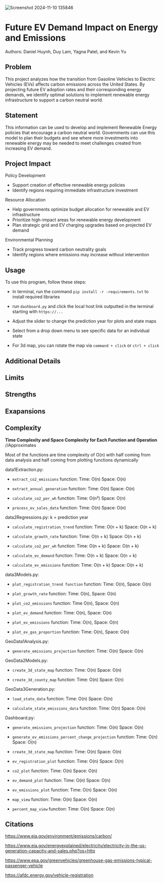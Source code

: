

![Screenshot 2024-11-10 135846](https://github.com/user-attachments/assets/66baea72-f700-442b-b0fa-742600d95c47)

# Future EV Demand Impact on Energy and Emissions
Authors: Daniel Huynh, Duy Lam, Yagna Patel, and Kevin Yu

## Problem
This project analyzes how the transition from Gasoline Vehicles to Electric Vehicles (EVs) affects carbon emissions across the United States. By projecting future EV adoption rates and their corresponding energy demands, we identify optimal solutions to implement renewable energy infrastructure to support a carbon neutral world.

## Statement
This information can be used to develop and implement Renewable Energy policies that encourage a carbon neutral world. Governments can use this model to plan their budgets and see where more investments into renewable energy may be needed to meet challenges created from increasing EV demand.

## Project Impact

Policy Development
- Support creation of effective renewable energy policies
- Identify regions requiring immediate infrastructure investment

Resource Allocation
- Help governments optimize budget allocation for renewable and EV infrastructure
- Prioritize high-impact areas for renewable energy development
- Plan strategic grid and EV charging upgrades based on projected EV demand

Environmental Planning
- Track progress toward carbon neutrality goals
- Identify regions where emissions may increase without intervention

## Usage
To use this program, follow these steps:

- In terminal, run the command `pip install -r -requirements.txt` to install required libraries
  
- run `dashboard.py` and click the local host link outputted in the terminal starting with `https://...`
  
- Adjust the slider to change the prediction year for plots and state maps
  
- Select from a drop down menu to see specific data for an individual state
  
- For 3d map, you can rotate the map via `command + click` or `ctrl + click`

## Additional Details

## Limits

## Strengths

## Exapansions

## Complexity
**Time Complexity and Space Complexity for Each Function and Operation** //Approximates

Most of the functions are time complexity of O(n) with half coming from data analysis and half coming from plotting functions dynamically

data1Extraction.py:

- `extract_co2_emissions` function: Time: O(n) Space: O(n)

- `extract_annual_generation` function: Time: O(n) Space: O(n)

- `calculate_co2_per_wh` function: Time: O(n²) Space: O(n)

- `process_ev_sales_data` function: Time: O(n) Space: O(n)

data2Regressions.py:
k = prediction year
- `calculate_registration_trend` function: Time: O(n + k) Space: O(n + k)

- `calculate_growth_rate` function: Time: O(n + k) Space: O(n + k)

- `calculate_co2_per_wh` function: Time: O(n + k) Space: O(n + k)

- `calculate_ev_demand` function: Time: O(n + k) Space: O(n + k)

- `calculate_ev_emissions` function: Time: O(n + k) Space: O(n + k)

data3Models.py:

- `plot_registration_trend function` function: Time: O(n), Space: O(n)
  
- `plot_growth_rate` function: Time: O(n), Space: O(n)
  
- `plot_co2_emissions` function: Time O(n), Space: O(n)
  
- `plot_ev_demand` function: Time: O(n), Space: O(n)
  
- `plot_ev_emissions` function: Time: O(n), Space: O(n)
  
- `plot_ev_gas_proportion` function: Time: O(n), Space: O(n)

GeoData1Analysis.py:

- `generate_emissions_projection` function: Time: O(n) Space: O(n)

GeoData2Models.py:

- `create_3d_state_map` function: Time: O(n) Space: O(n)

- `create_3d_county_map` function: Time: O(n) Space: O(n)

GeoData3Generation.py:

- `load_state_data` function: Time: O(n) Space: O(n)

- `calculate_state_emissions_data` function: Time: O(n) Space: O(n)

Dashboard.py:

- `generate_emissions_projection` function: Time: O(n) Space: O(n)

- `generate_ev_emissions_percent_change_projection` function: Time: O(n) Space: O(n)

- `create_3d_state_map` function: Time: O(n) Space: O(n)

- `ev_registration_plot` function: Time: O(n) Space: O(n)

- `co2_plot` function: Time: O(n) Space: O(n)

- `ev_demand_plot` function: Time: O(n) Space: O(n)

- `ev_emissions_plot` function: Time: O(n) Space: O(n)

- `map_view` function: Time: O(n) Space: O(n)

- `percent_map_view` function: Time: O(n) Space: O(n)




## Citations

https://www.eia.gov/environment/emissions/carbon/

https://www.eia.gov/energyexplained/electricity/electricity-in-the-us-generation-capacity-and-sales.php?os=http

https://www.epa.gov/greenvehicles/greenhouse-gas-emissions-typical-passenger-vehicle

https://afdc.energy.gov/vehicle-registration

